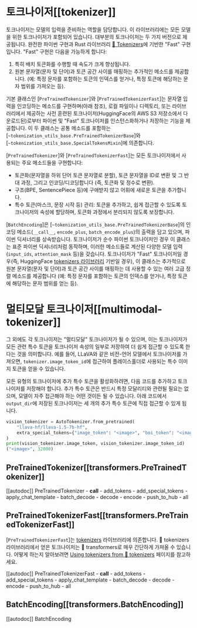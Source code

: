 <!--Copyright 2020 The HuggingFace Team. All rights reserved.

Licensed under the Apache License, Version 2.0 (the "License"); you may not use this file except in compliance with
the License. You may obtain a copy of the License at

http://www.apache.org/licenses/LICENSE-2.0

Unless required by applicable law or agreed to in writing, software distributed under the License is distributed on
an "AS IS" BASIS, WITHOUT WARRANTIES OR CONDITIONS OF ANY KIND, either express or implied. See the License for the
specific language governing permissions and limitations under the License.

⚠️ Note that this file is in Markdown but contain specific syntax for our doc-builder (similar to MDX) that may not be
rendered properly in your Markdown viewer.

-->

# 토크나이저[[tokenizer]]

토크나이저는 모델의 입력을 준비하는 역할을 담당합니다. 이 라이브러리에는 모든 모델을 위한 토크나이저가 포함되어 있습니다. 대부분의 토크나이저는 두 가지 버전으로 제공됩니다. 완전한 파이썬 구현과 Rust 라이브러리 [🤗 Tokenizers](https://github.com/huggingface/tokenizers)에 기반한 "Fast" 구현입니다. "Fast" 구현은 다음을 가능하게 합니다:

1. 특히 배치 토큰화를 수행할 때 속도가 크게 향상됩니다.
2. 원본 문자열(문자 및 단어)과 토큰 공간 사이를 매핑하는 추가적인 메소드를 제공합니다. (예: 특정 문자를 포함하는 토큰의 인덱스를 얻거나, 특정 토큰에 해당하는 문자 범위를 가져오는 등).

기본 클래스인 [`PreTrainedTokenizer`]와 [`PreTrainedTokenizerFast`]는 문자열 입력을 인코딩하는 메소드를 구현하며(아래 참조), 로컬 파일이나 디렉토리, 또는 라이브러리에서 제공하는 사전 훈련된 토크나이저(HuggingFace의 AWS S3 저장소에서 다운로드된)로부터 파이썬 및 "Fast" 토크나이저를 인스턴스화하거나 저장하는 기능을 제공합니다. 이 두 클래스는 공통 메소드를 포함하는 [`~tokenization_utils_base.PreTrainedTokenizerBase`]와 [`~tokenization_utils_base.SpecialTokensMixin`]에 의존합니다.

[`PreTrainedTokenizer`]와 [`PreTrainedTokenizerFast`]는 모든 토크나이저에서 사용되는 주요 메소드들을 구현합니다:

- 토큰화(문자열을 하위 단어 토큰 문자열로 분할), 토큰 문자열을 ID로 변환 및 그 반대 과정, 그리고 인코딩/디코딩합니다 (즉, 토큰화 및 정수로 변환).
- 구조(BPE, SentencePiece 등)에 구애받지 않고 어휘에 새로운 토큰을 추가합니다.
- 특수 토큰(마스크, 문장 시작 등) 관리: 토큰을 추가하고, 쉽게 접근할 수 있도록 토크나이저의 속성에 할당하며, 토큰화 과정에서 분리되지 않도록 보장합니다.

[`BatchEncoding`]은 [`~tokenization_utils_base.PreTrainedTokenizerBase`]의 인코딩 메소드(`__call__`, `encode_plus`, `batch_encode_plus`)의 출력을 담고 있으며, 파이썬 딕셔너리를 상속받습니다. 토크나이저가 순수 파이썬 토크나이저인 경우 이 클래스는 표준 파이썬 딕셔너리처럼 동작하며, 이러한 메소드들로 계산된 다양한 모델 입력(`input_ids`, `attention_mask` 등)을 갖습니다. 토크나이저가 "Fast" 토크나이저일 경우(즉, HuggingFace [tokenizers 라이브러리](https://github.com/huggingface/tokenizers) 기반일 경우), 이 클래스는 추가적으로 원본 문자열(문자 및 단어)과 토큰 공간 사이를 매핑하는 데 사용할 수 있는 여러 고급 정렬 메소드를 제공합니다 (예: 특정 문자를 포함하는 토큰의 인덱스를 얻거나, 특정 토큰에 해당하는 문자 범위를 얻는 등).


# 멀티모달 토크나이저[[multimodal-tokenizer]]

그 외에도 각 토크나이저는 "멀티모달" 토크나이저가 될 수 있으며, 이는 토크나이저가 모든 관련 특수 토큰을 토크나이저 속성의 일부로 저장하여 더 쉽게 접근할 수 있도록 한다는 것을 의미합니다. 예를 들어, LLaVA와 같은 비전-언어 모델에서 토크나이저를 가져오면, `tokenizer.image_token_id`에 접근하여 플레이스홀더로 사용되는 특수 이미지 토큰을 얻을 수 있습니다.

모든 유형의 토크나이저에 추가 특수 토큰을 활성화하려면, 다음 코드를 추가하고 토크나이저를 저장해야 합니다. 추가 특수 토큰은 반드시 특정 모달리티와 관련될 필요는 없으며, 모델이 자주 접근해야 하는 어떤 것이든 될 수 있습니다. 아래 코드에서 `output_dir`에 저장된 토크나이저는 세 개의 추가 특수 토큰에 직접 접근할 수 있게 됩니다.

```python
vision_tokenizer = AutoTokenizer.from_pretrained(
    "llava-hf/llava-1.5-7b-hf",
    extra_special_tokens={"image_token": "<image>", "boi_token": "<image_start>", "eoi_token": "<image_end>"}
)
print(vision_tokenizer.image_token, vision_tokenizer.image_token_id)
("<image>", 32000)
```

## PreTrainedTokenizer[[transformers.PreTrainedTokenizer]]

[[autodoc]] PreTrainedTokenizer
    - __call__
    - add_tokens
    - add_special_tokens
    - apply_chat_template
    - batch_decode
    - decode
    - encode
    - push_to_hub
    - all


## PreTrainedTokenizerFast[[transformers.PreTrainedTokenizerFast]]

[`PreTrainedTokenizerFast`]는 [tokenizers](https://huggingface.co/docs/tokenizers) 라이브러리에 의존합니다. 🤗 tokenizers 라이브러리에서 얻은 토크나이저는
🤗 transformers로 매우 간단하게 가져올 수 있습니다. 어떻게 하는지 알아보려면 [Using tokenizers from 🤗 tokenizers](../fast_tokenizers) 페이지를 참고하세요.

[[autodoc]] PreTrainedTokenizerFast
    - __call__
    - add_tokens
    - add_special_tokens
    - apply_chat_template
    - batch_decode
    - decode
    - encode
    - push_to_hub
    - all

## BatchEncoding[[transformers.BatchEncoding]]

[[autodoc]] BatchEncoding